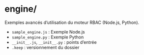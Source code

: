 # engine/

Exemples avancés d’utilisation du moteur RBAC (Node.js, Python).

- `sample_engine.js` : Exemple Node.js
- `sample_engine.py` : Exemple Python
- `__init__.js`, `__init__.py` : points d’entrée
- `.keep` : versionnement du dossier
